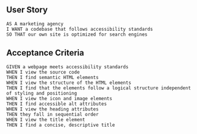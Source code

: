 ## User Story

```
AS A marketing agency
I WANT a codebase that follows accessibility standards
SO THAT our own site is optimized for search engines
```

## Acceptance Criteria

```
GIVEN a webpage meets accessibility standards
WHEN I view the source code
THEN I find semantic HTML elements
WHEN I view the structure of the HTML elements
THEN I find that the elements follow a logical structure independent of styling and positioning
WHEN I view the icon and image elements
THEN I find accessible alt attributes
WHEN I view the heading attributes
THEN they fall in sequential order
WHEN I view the title element
THEN I find a concise, descriptive title
```

<!--What was done to meet the acceptance criteria
1st- Modification to the elements included:
    A. Changing <div> to the corresponding symantic element i.e., <section>, <aside> & <summary>
    B. Ensuring that elements were placed on the targeted lines following a smooth open and closed placement. Various tags were placed above and below various structures
2nd- Added alts to the images giving them an accurate description of each image
3rd- Ensured that the heading attributes were accessible and functional
4th- Changed the title from "website" to Horiseon Social Services & Solutions>
5th- Also made minor changes to the CSS style by:
    A. Grouping sections with classes rathere than them being split individually (see notes on style.css)